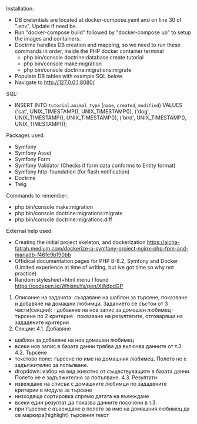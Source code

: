 Installation:
- DB cretentials are located at docker-compose.yaml and on line 30 of ".env". Update if need be.
- Run "docker-compose build" followed by "docker-compose up" to setup the images and containers.
- Doctrine handles DB creation and mapping, so we need to run these commands in order, inside the PHP docker container terminal
    - php bin/console doctrine:database:create tutorial
    - php bin/console make:migration
    - php bin/console doctrine:migrations:migrate
- Populate DB tables with example SQL below.
- Navigate to http://127.0.0.1:8080/

SQL:
- INSERT INTO `tutorial`.`animal_type` (`name`, `created`, `modified`) VALUES ('cat', UNIX_TIMESTAMP(), UNIX_TIMESTAMP()), ('dog', UNIX_TIMESTAMP(), UNIX_TIMESTAMP()), ('bird', UNIX_TIMESTAMP(), UNIX_TIMESTAMP());

Packages used:
- Symfony
- Symfony Asset
- Symfony Form
- Symfony Validator (Checks if form data conforms to Entity format)
- Symfony http-foundation (for flash notification)
- Doctrine
- Twig

Commands to remember:
- php bin/console make:migration
- php bin/console doctrine:migrations:migrate
- php bin/console doctrine:migrations:diff

External help used:
- Creating the initial project skeleton, and dockerization https://aicha-fatrah.medium.com/dockerize-a-symfony-project-nginx-php-fpm-and-mariadb-f46fe9b190bb
- Offidical documentation pages for PHP 8-8.2, Symfony and Docker (Limited experience at time of writing, but ive got time so why not practice)
- Random stylesheet+html menu I found https://codepen.io/WhisnuYs/pen/XWdpdGP

1. Описание на задачата: създаване на шаблон за търсене, показване и добавяне на
домашни любимци. Заданието се състои от 3 части(секции):
· добавяне на нов запис за домашен любимец
· търсене по 2 критерия
· показване на резултатите, отговарящи на зададените критерии
4. Секции:
4.1. Добавяне
- шаблон за добавяне на нов домашен любимец
- всеки нов запис в базата данни трябва да включва данните от т.3.
4.2. Търсене
- текстово поле: търсене по име на домашния любимец. Полето не е задължително
за попълване.
- dropdown: избор на вид животно от съществуващите в базата данни. Полето не е
задължително за попълване.
4.3. Резултати:
- извеждане на списък с домашните любимци по зададените критерии в модула за търсене
- низходяща сортировка спрямо датата на въвеждане
- всеки един резултат да показва данните посочени в т.3.
- при търсене с въвеждане в полето за име на домашния любимец да се
маркира(highlight) търсения текст